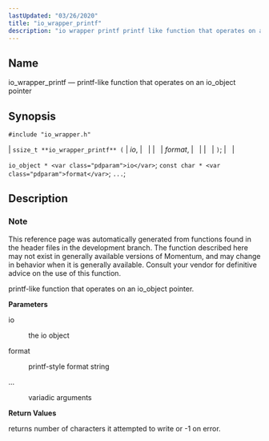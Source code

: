 ```yaml
---
lastUpdated: "03/26/2020"
title: "io_wrapper_printf"
description: "io wrapper printf printf like function that operates on an io object pointer ssize t io wrapper printf io format io object io const char format This reference page was automatically generated from functions found in the header files in the development branch The function described here may not exist..."
---
```


<a name="apis.io_wrapper_printf"></a> 
## Name

io_wrapper_printf — printf-like function that operates on an io_object pointer

## Synopsis

`#include "io_wrapper.h"`

| `ssize_t **io_wrapper_printf** (` | <var class="pdparam">io</var>, |   |
|   | <var class="pdparam">format</var>, |   |
|   | `)`; |   |

`io_object * <var class="pdparam">io</var>`;
`const char * <var class="pdparam">format</var>`;
`...`;<a name="idp53932768"></a> 
## Description

### Note

This reference page was automatically generated from functions found in the header files in the development branch. The function described here may not exist in generally available versions of Momentum, and may change in behavior when it is generally available. Consult your vendor for definitive advice on the use of this function.

printf-like function that operates on an io_object pointer.

**<a name="idp53935648"></a> Parameters**

<dl class="variablelist">

<dt>io</dt>

<dd>

the io object

</dd>

<dt>format</dt>

<dd>

printf-style format string

</dd>

<dt>...</dt>

<dd>

variadic arguments

</dd>

</dl>

**<a name="idp53942016"></a> Return Values**

returns number of characters it attempted to write or -1 on error.
